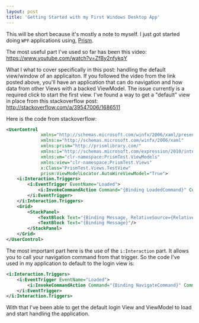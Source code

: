 ```yaml
---
layout: post
title: 'Getting Started with my First Windows Desktop App'
---
```


This will be short because it's mostly a note to myself. I just got started doing `WPF` applications using, [Prism](https://github.com/PrismLibrary/Prism).

The most useful part I've used so far has been this video: https://www.youtube.com/watch?v=ZfBy2nfykqY

What I what to cover specifically in this post: handling the default view/window of an applicaiton. If you followed the video
from the link posted above, you'll have an application that can do navigation and how data from other Views with a backed ViewModel.
The issue currently is a required click to start the first view. I've found a way to get a "default" view in place from this 
stackoverflow post: http://stackoverflow.com/a/39547006/1686511

Here is the code from stackoverflow:

```xml
<UserControl
             xmlns="http://schemas.microsoft.com/winfx/2006/xaml/presentation"
             xmlns:x="http://schemas.microsoft.com/winfx/2006/xaml"
             xmlns:prism="http://prismlibrary.com/"
             xmlns:i="http://schemas.microsoft.com/expression/2010/interactivity"
             xmlns:vm="clr-namespace:PrismTest.ViewModels"
             xmlns:view="clr-namespace:PrismTest.Views"
             x:Class="PrismTest.Views.TestView"
             prism:ViewModelLocator.AutoWireViewModel="True">
    <i:Interaction.Triggers>
        <i:EventTrigger EventName="Loaded">
            <i:InvokeCommandAction Command="{Binding LoadedCommand}" CommandParameter="{Binding Message, RelativeSource={RelativeSource FindAncestor, AncestorType={x:Type view:TestView}}}" />
        </i:EventTrigger>
    </i:Interaction.Triggers>
    <Grid>
        <StackPanel>
            <TextBlock Text="{Binding Message, RelativeSource={RelativeSource FindAncestor, AncestorType={x:Type view:TestView}}}"/>
            <TextBlock Text="{Binding Message}"/>
        </StackPanel>
    </Grid>
</UserControl> 
```


The most important part here is the use of the `i:Interaction` part. It allows you to call your navigation command from that trigger. 
So the code I've used in my application to default to the login view is: 

```xml
<i:Interaction.Triggers>
    <i:EventTrigger EventName="Loaded">
        <i:InvokeCommandAction Command="{Binding NavigateCommand}" CommandParameter="Login"></i:InvokeCommandAction>
    </i:EventTrigger>
</i:Interaction.Triggers>
```

With that I've been able to get the default login View and ViewModel to load and start handling the application. 
